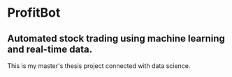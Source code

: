# ProfitBot
## Automated stock trading using machine learning and real-time data.
This is my master's thesis project connected with data science.
